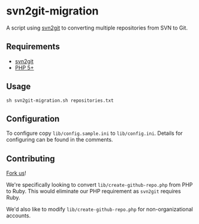 # svn2git-migration
A script using [svn2git](https://github.com/nirvdrum/svn2git) to converting multiple repositories from SVN to Git.

## Requirements
- [svn2git](https://github.com/nirvdrum/svn2git)
- [PHP 5+](http://php.net)

## Usage

	sh svn2git-migration.sh repositories.txt

## Configuration
To configure copy `lib/config.sample.ini` to `lib/config.ini`. Details for configuring can be found in the comments.

## Contributing
[Fork us](https://github.com/viastudio/svn2git-migration/fork)!

We're specifically looking to convert `lib/create-github-repo.php` from PHP to Ruby. This would eliminate our PHP requirement as `svn2git` requires Ruby.

We'd also like to modify `lib/create-github-repo.php` for non-organizational accounts.